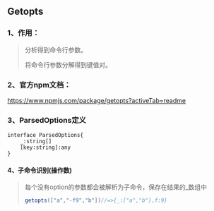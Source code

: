 ## Getopts

### 1、作用：

> 分析得到命令行参数。
>
> 将命令行参数分解得到键值对。

### 2、官方npm文档：

https://www.npmjs.com/package/getopts?activeTab=readme

### 3、ParsedOptions定义

```tsx
interface ParsedOptions{
	_:string[]
	[key:string]:any	
}
```

#### 4、子命令识别(操作数)

> 每个没有option的参数都会被解析为子命令，保存在结果的_数组中
>
> ```js
> getopts(["a","-f9","b"])//=>{_:["a","b"],f:9}
> ```
>
> 